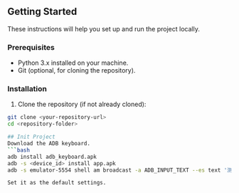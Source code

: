 ## Getting Started

These instructions will help you set up and run the project locally.

### Prerequisites

- Python 3.x installed on your machine.
- Git (optional, for cloning the repository).

### Installation

1. Clone the repository (if not already cloned):

```bash
git clone <your-repository-url>
cd <repository-folder>

## Init Project
Download the ADB keyboard.
```bash
adb install adb_keyboard.apk
adb -s <device_id> install app.apk
adb -s emulator-5554 shell am broadcast -a ADB_INPUT_TEXT --es text '测试一下'

Set it as the default settings.